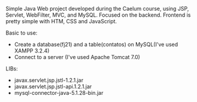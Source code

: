 Simple Java Web project developed during the Caelum course, using JSP, Servlet, WebFilter, MVC, and MySQL.
Focused on the backend. Frontend is pretty simple with HTM, CSS and JavaScript.

Basic to use:
- Create a database(fj21) and a table(contatos) on MySQL(I've used XAMPP 3.2.4)
- Connect to a server (I've used Apache Tomcat 7.0)

LIBs:
- javax.servlet.jsp.jstl-1.2.1.jar
- javax.servlet.jsp.jstl-api.1.2.1.jar
- mysql-connector-java-5.1.28-bin.jar
